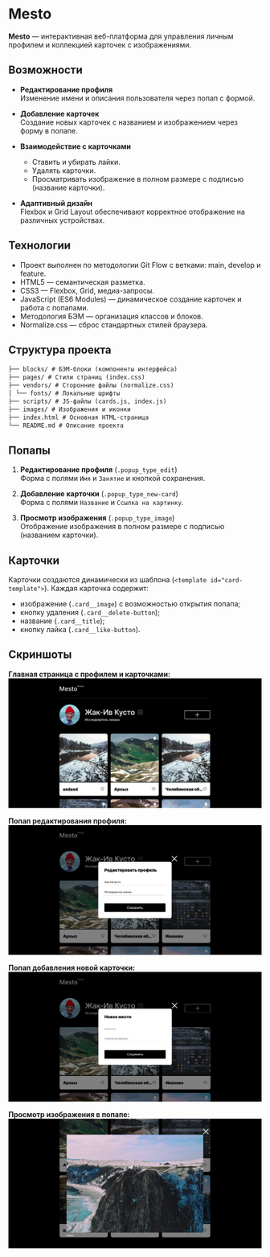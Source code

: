 # Mesto

**Mesto** — интерактивная веб-платформа для управления личным профилем и коллекцией карточек с изображениями.

## Возможности

- **Редактирование профиля**  
  Изменение имени и описания пользователя через попап с формой.

- **Добавление карточек**  
  Создание новых карточек с названием и изображением через форму в попапе.

- **Взаимодействие с карточками**  
  - Ставить и убирать лайки.  
  - Удалять карточки.  
  - Просматривать изображение в полном размере с подписью (название карточки).

- **Адаптивный дизайн**  
  Flexbox и Grid Layout обеспечивают корректное отображение на различных устройствах.

## Технологии
- Проект выполнен по методологии Git Flow с ветками: main, develop и feature.
- HTML5 — семантическая разметка.  
- CSS3 — Flexbox, Grid, медиа-запросы.  
- JavaScript (ES6 Modules) — динамическое создание карточек и работа с попапами.  
- Методология БЭМ — организация классов и блоков.  
- Normalize.css — сброс стандартных стилей браузера.

## Структура проекта

    ├── blocks/ # БЭМ-блоки (компоненты интерфейса)
    ├── pages/ # Стили страниц (index.css)
    ├── vendors/ # Сторонние файлы (normalize.css)
    │ └── fonts/ # Локальные шрифты
    ├── scripts/ # JS-файлы (cards.js, index.js)
    ├── images/ # Изображения и иконки
    ├── index.html # Основная HTML-страница
    └── README.md # Описание проекта

## Попапы

1. **Редактирование профиля** (`.popup_type_edit`)  
   Форма с полями `Имя` и `Занятие` и кнопкой сохранения.

2. **Добавление карточки** (`.popup_type_new-card`)  
   Форма с полями `Название` и `Ссылка на картинку`.

3. **Просмотр изображения** (`.popup_type_image`)  
   Отображение изображения в полном размере с подписью (названием карточки).

## Карточки

Карточки создаются динамически из шаблона (`<template id="card-template">`). Каждая карточка содержит:

- изображение (`.card__image`) с возможностью открытия попапа;  
- кнопку удаления (`.card__delete-button`);  
- название (`.card__title`);  
- кнопку лайка (`.card__like-button`).  

## Скриншоты

**Главная страница с профилем и карточками:**  
![Главная страница](./images/screenshot-main.png)  

**Попап редактирования профиля:**  
![Редактирование профиля](./images/screenshot-edit-profile.png)  

**Попап добавления новой карточки:**  
![Добавление карточки](./images/screenshot-new-card.png)  

**Просмотр изображения в попапе:**  
![Просмотр изображения](./images/screenshot-image-popup.png)  
